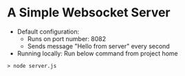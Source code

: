 # A Simple Websocket Server
* Default configuration:
  * Runs on port number: 8082
  * Sends message "Hello from server" every second
* Running locally: Run below command from project home
````
> node server.js
````
